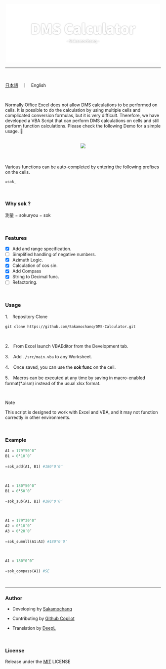 <div align="center">
    <a href="#">
        <img src="../assets/DMS-Calculator-Logo.png" width="500px">
    </a>
    <br>
    <hr>
</div>

<br>

[日本語](../README.md)　｜　English

<br>

Normally Office Excel does not allow DMS calculations to be performed on cells. It is possible to do the calculation by using multiple cells and complicated conversion formulas, but it is very difficult. Therefore, we have developed a VBA Script that can perform DMS calculations on cells and still perform function calculations. Please check the following Demo for a simple usage. 🌵

<br>

<div align="center">
    <a href="#">
        <img src="../assets/DMS-Calculator-Demo.gif" width="450px">
    </a>
</div>

<br>
<br>

Various functions can be auto-completed by entering the following prefixes on the cells.
```
=sok_
```

<br>

### Why sok ?

測量 = sokuryou = sok

<br>

### Features
- [x] Add and range specification.
- [ ] Simplified handling of negative numbers.
- [x] Azimuth Logic.
- [x] Calculation of cos sin.
- [x] Add Compass
- [x] String to Decimal func.
- [ ] Refactoring.

<br>

### Usage

1.　Repository Clone

```
git clone https://github.com/Sakamochanq/DMS-Calculator.git
```

<br>

2.　From Excel launch VBAEditor from the Development tab.

3.　Add `./src/main.vba` to any Worksheet.

4.　Once saved, you can use the **sok func** on the cell.

5.　Macros can be executed at any time by saving in macro-enabled format(*.xlsm) instead of the usual xlsx format.

<br>

> [!Note]  
> This script is designed to work with Excel and VBA, and it may not function correctly in other environments.

<br>

### Example

```python
A1 = 179°50′0″
B1 = 0°10′0″

=sok_add(A1, B1) #180°0′0″
```

<br>

```python
A1 = 180°50′0″
B1 = 0°50′0″

=sok_sub(A1, B1) #180°0′0″
```

<br>

```python
A1 = 179°30′0″
A2 = 0°10′0″
A3 = 0°20′0″

=sok_sumAll(A1:A3) #180°0′0″
```

<br>

```python
A1 = 180°0′0″

=sok_compass(A1) #SE
```

<br>
<hr>

### Author 

- Developing by [Sakamochanq](https://github.com/Sakamochanq)

- Contributing by [Github Copilot](https://github.com/features/copilot)

- Translation by [DeepL](https://www.deepl.com/)

<br>

### License

Release under the [MIT](https://github.com/Sakamochanq/DMS-Calculator/blob/master/LICENSE) LICENSE
